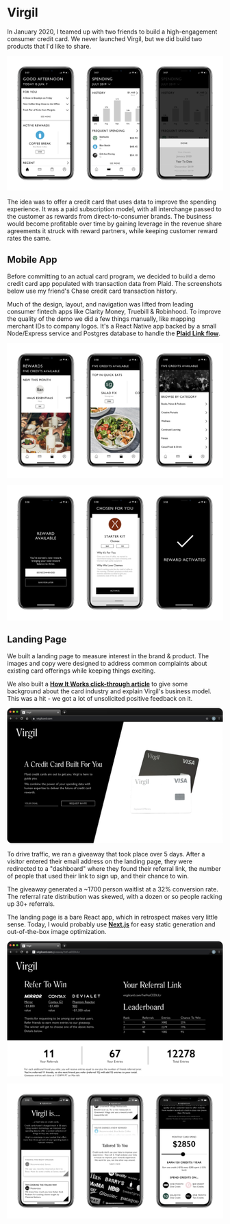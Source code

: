 # Virgil

In January 2020, I teamed up with two friends to build a high-engagement consumer credit card. We never launched Virgil, but we did build two products that I'd like to share.

![Image of Virgil App 1](https://github.com/kevinkoste/kevinkoste.com/raw/main/public/_work/virgil-app-1.png)

The idea was to offer a credit card that uses data to improve the spending experience. It was a paid subscription model, with all interchange passed to the customer as rewards from direct-to-consumer brands. The business would become profitable over time by gaining leverage in the revenue share agreements it struck with reward partners, while keeping customer reward rates the same.

## Mobile App

Before committing to an actual card program, we decided to build a demo credit card app populated with transaction data from Plaid. The screenshots below use my friend's Chase credit card transaction history.

Much of the design, layout, and navigation was lifted from leading consumer fintech apps like Clarity Money, Truebill & Robinhood. To improve the quality of the demo we did a few things manually, like mapping merchant IDs to company logos. It's a React Native app backed by a small Node/Express service and Postgres database to handle the [__Plaid Link flow__](https://plaid.com/docs/link/react-native/).

![Image of Virgil App 2](https://github.com/kevinkoste/kevinkoste.com/raw/main/public/_work/virgil-app-2.png)

![Image of Virgil App 3](https://github.com/kevinkoste/kevinkoste.com/raw/main/public/_work/virgil-app-3.png)

## Landing Page

We built a landing page to measure interest in the brand & product. The images and copy were designed to address common complaints about existing card offerings while keeping things exciting.

We also built a [__How It Works click-through article__](https://virgilcard.com/howitworks) to give some background about the card industry and explain Virgil's business model. This was a hit - we got a lot of unsolicited positive feedback on it.

![Image of Virgil Landing Page 1](https://github.com/kevinkoste/kevinkoste.com/raw/main/public/_work/virgil-web-1.png)

To drive traffic, we ran a giveaway that took place over 5 days. After a visitor entered their email address on the landing page, they were redirected to a "dashboard" where they found their referral link, the number of people that used their link to sign up, and their chance to win.

The giveaway generated a ~1700 person waitlist at a 32% conversion rate. The referral rate distribution was skewed, with a dozen or so people racking up 30+ referrals.

The landing page is a bare React app, which in retrospect makes very little sense. Today, I would probably use [__Next.js__](https://nextjs.org/) for easy static generation and out-of-the-box image optimization.

![Image of Virgil Landing Page 1](https://github.com/kevinkoste/kevinkoste.com/raw/main/public/_work/virgil-web-3.png)

![Image of Virgil Landing Page Mobile](https://github.com/kevinkoste/kevinkoste.com/raw/main/public/_work/virgil-web-4.png)